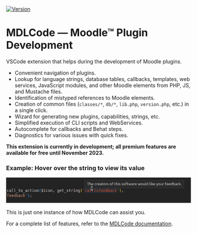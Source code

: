 [![Version](https://img.shields.io/visual-studio-marketplace/v/LMSCloud.mdlcode)](https://marketplace.visualstudio.com/items?itemName=LMSCloud.mdlcode)

# MDLCode — Moodle™ Plugin Development

VSCode extension that helps during the development of Moodle plugins.

- Convenient navigation of plugins.
- Lookup for language strings, database tables, callbacks, templates, web services,
  JavaScript modules, and other Moodle elements from PHP, JS, and Mustache files.
- Identification of mistyped references to Moodle elements.
- Creation of common files (`classes/*`, `db/*`, `lib.php`, `version.php`, etc.) in a single click.
- Wizard for generating new plugins, capabilities, strings, etc.
- Simplified execution of CLI scripts and WebServices.
- Autocomplete for callbacks and Behat steps.
- Diagnostics for various issues with quick fixes.

**This extension is currently in development; all premium features are available for free until November 2023.**

### Example: Hover over the string to view its value

![Hover Example](https://raw.githubusercontent.com/lmscloud-io/mdlcode-docs/main/docs/media/strings/strings2.png)

This is just one instance of how MDLCode can assist you.

For a complete list of features, refer to the [MDLCode documentation](https://github.com/lmscloud-io/mdlcode-docs/blob/main/docs/README.md).
